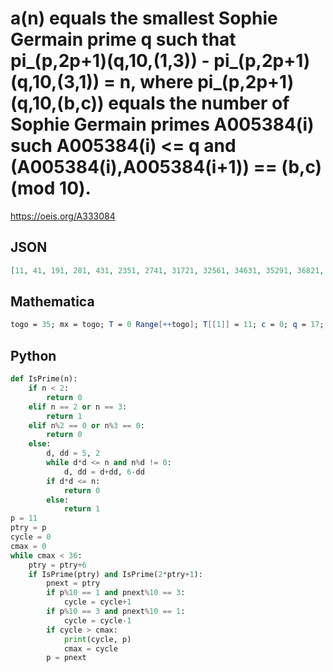 # a\(n\) equals the smallest Sophie Germain prime q such that pi\_\(p,2p\+1\)\(q,10,\(1,3\)\) \- pi\_\(p,2p\+1\)\(q,10,\(3,1\)\) \= n, where pi\_\(p,2p\+1\)\(q,10,\(b,c\)\) equals the number of Sophie Germain primes A005384\(i\) such A005384\(i\) <\= q and \(A005384\(i\),A005384\(i\+1\)\) \=\= \(b,c\) \(mod 10\)\.
https://oeis.org/A333084
## JSON
```JSON
[11, 41, 191, 281, 431, 2351, 2741, 31721, 32561, 34631, 35291, 36821, 37181, 60761, 62591, 62981, 63671, 64301, 65171, 196541, 238691, 239201, 241781, 244301, 246731, 255191, 310181, 311021, 358331, 358901, 360611, 361481, 363491, 374771, 376241, 427991]
```
## Mathematica
```Mathematica
togo = 35; mx = togo; T = 0 Range[++togo]; T[[1]] = 11; c = 0; q = 17; While[togo > 1, p=q; While[! PrimeQ[2 (q = NextPrime[q]) + 1]]; t = Mod[{p, q}, 10]; If[t == {3, 1}, c--]; If[t == {1, 3}, c++]; If[0 <= c <= mx && T[[c + 1]] == 0, togo--; T[[c + 1]] = p]]; T (* _Giovanni Resta_, May 07 2020 *)
```
## Python
```Python
def IsPrime(n):
    if n < 2:
        return 0
    elif n == 2 or n == 3:
        return 1
    elif n%2 == 0 or n%3 == 0:
        return 0
    else:
        d, dd = 5, 2
        while d*d <= n and n%d != 0:
            d, dd = d+dd, 6-dd
        if d*d <= n:
            return 0
        else:
            return 1
p = 11
ptry = p
cycle = 0
cmax = 0
while cmax < 36:
    ptry = ptry+6
    if IsPrime(ptry) and IsPrime(2*ptry+1):
        pnext = ptry
        if p%10 == 1 and pnext%10 == 3:
            cycle = cycle+1
        if p%10 == 3 and pnext%10 == 1:
            cycle = cycle-1
        if cycle > cmax:
            print(cycle, p)
            cmax = cycle
        p = pnext
```
